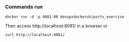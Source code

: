 ### Commands run

```
docker run -d -p 8081:80 devopsdockeruh/ports_exercise
```

Then access http://localhost:8081/ in a browser or

```
curl http://localhost:8081/
```